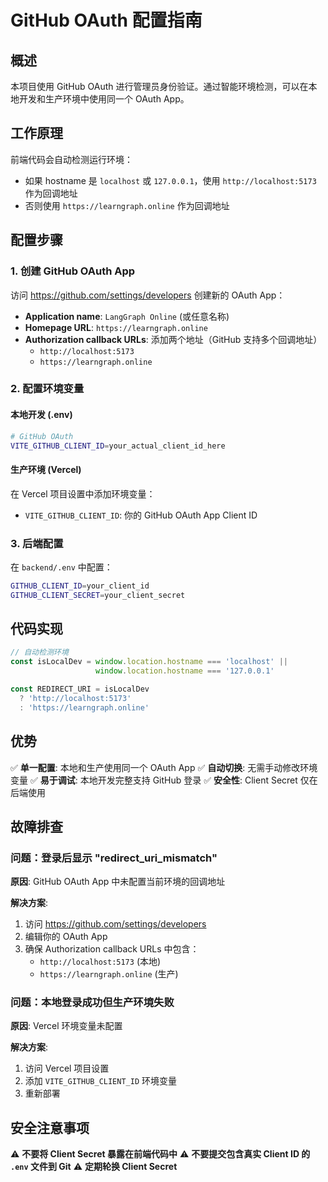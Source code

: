 # GitHub OAuth 配置指南

## 概述

本项目使用 GitHub OAuth 进行管理员身份验证。通过智能环境检测，可以在本地开发和生产环境中使用同一个 OAuth App。

## 工作原理

前端代码会自动检测运行环境：
- 如果 hostname 是 `localhost` 或 `127.0.0.1`，使用 `http://localhost:5173` 作为回调地址
- 否则使用 `https://learngraph.online` 作为回调地址

## 配置步骤

### 1. 创建 GitHub OAuth App

访问 https://github.com/settings/developers 创建新的 OAuth App：

- **Application name**: `LangGraph Online` (或任意名称)
- **Homepage URL**: `https://learngraph.online`
- **Authorization callback URLs**: 添加两个地址（GitHub 支持多个回调地址）
  - `http://localhost:5173`
  - `https://learngraph.online`

### 2. 配置环境变量

#### 本地开发 (.env)

```bash
# GitHub OAuth
VITE_GITHUB_CLIENT_ID=your_actual_client_id_here
```

#### 生产环境 (Vercel)

在 Vercel 项目设置中添加环境变量：
- `VITE_GITHUB_CLIENT_ID`: 你的 GitHub OAuth App Client ID

### 3. 后端配置

在 `backend/.env` 中配置：

```bash
GITHUB_CLIENT_ID=your_client_id
GITHUB_CLIENT_SECRET=your_client_secret
```

## 代码实现

```typescript
// 自动检测环境
const isLocalDev = window.location.hostname === 'localhost' ||
                   window.location.hostname === '127.0.0.1'

const REDIRECT_URI = isLocalDev
  ? 'http://localhost:5173'
  : 'https://learngraph.online'
```

## 优势

✅ **单一配置**: 本地和生产使用同一个 OAuth App
✅ **自动切换**: 无需手动修改环境变量
✅ **易于调试**: 本地开发完整支持 GitHub 登录
✅ **安全性**: Client Secret 仅在后端使用

## 故障排查

### 问题：登录后显示 "redirect_uri_mismatch"

**原因**: GitHub OAuth App 中未配置当前环境的回调地址

**解决方案**:
1. 访问 https://github.com/settings/developers
2. 编辑你的 OAuth App
3. 确保 Authorization callback URLs 中包含：
   - `http://localhost:5173` (本地)
   - `https://learngraph.online` (生产)

### 问题：本地登录成功但生产环境失败

**原因**: Vercel 环境变量未配置

**解决方案**:
1. 访问 Vercel 项目设置
2. 添加 `VITE_GITHUB_CLIENT_ID` 环境变量
3. 重新部署

## 安全注意事项

⚠️ **不要将 Client Secret 暴露在前端代码中**
⚠️ **不要提交包含真实 Client ID 的 `.env` 文件到 Git**
⚠️ **定期轮换 Client Secret**
